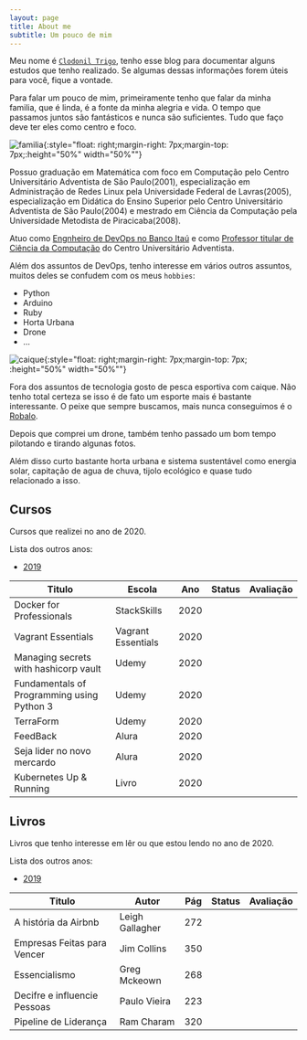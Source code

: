 ```yaml
---
layout: page
title: About me
subtitle: Um pouco de mim
---
```



Meu nome é [`Clodonil Trigo`](clodonil@nisled.org), tenho esse blog para documentar alguns estudos que tenho realizado. Se algumas dessas informações forem úteis para você, fique a vontade.

Para falar um pouco de mim, primeiramente tenho que falar da minha familia, que é linda, é a fonte da minha alegria e vida. O tempo que passamos juntos são fantásticos e nunca são suficientes. Tudo que faço deve ter eles como centro e foco.

![familia](../img/about/familia.jpg){:style="float: right;margin-right: 7px;margin-top: 7px;:height="50%" width="50%""}

Possuo graduação em Matemática com foco em Computação pelo Centro Universitário Adventista de São Paulo(2001), especialização em Administração de Redes Linux pela Universidade Federal de Lavras(2005), especialização em Didática do Ensino Superior pelo Centro Universitário Adventista de São Paulo(2004) e mestrado em Ciência da Computação pela Universidade Metodista de Piracicaba(2008).

Atuo como [Engnheiro de DevOps no Banco Itaú](https://www.linkedin.com/in/clodonil-trigo-4155722a/) e como [Professor titular de Ciência da Computação](https://www.linkedin.com/in/clodonil-trigo-4155722a/) do Centro Universitário Adventista.

Além dos assuntos de DevOps, tenho interesse em vários outros assuntos, muitos deles se confudem com os meus `hobbies`:

- Python
- Arduino
- Ruby
- Horta Urbana
- Drone
- ...

![caique](../img/about/caiaque.jpg){:style="float: right;margin-right: 7px;margin-top: 7px; :height="50%" width="50%""}

Fora dos assuntos de tecnologia gosto de pesca esportiva com caique. Não tenho total certeza se isso é de fato um esporte mais é bastante interessante. O peixe que sempre buscamos, mais nunca conseguimos é o [Robalo](https://pt.wikipedia.org/wiki/Robalo).

Depois que comprei um drone, também tenho passado um bom tempo pilotando e tirando algunas fotos.

Além disso curto bastante horta urbana e sistema sustentável como energia solar, capitação de agua de chuva, tijolo ecológico e quase tudo relacionado a isso.

## **Cursos**

Cursos que realizei no ano de 2020.

Lista dos outros anos:

* [2019](aboutme_2019.md)

|Titulo             |  Escola |Ano|Status | Avaliação | 
|-------------------|--------|---|-------|-----------|
|Docker for Professionals| StackSkills | 2020 | <i class="fa fa-star fa-check">|<i class="fa fa-star fa-lg"></i> <i class="fa fa-star fa-lg"></i> <i class="fa fa-star fa-lg"></i> <i class="fa fa-star fa-lg"></i> <i class="fa fa-star fa-lg"></i>|
|Vagrant Essentials |Vagrant Essentials |  2020 | <i class="fa fa-star fa-check">| <i class="fa fa-star fa-lg"></i> <i class="fa fa-star fa-lg"></i> <i class="fa fa-star fa-lg"></i> <i class="fa fa-star fa-lg"></i> <i class="fa fa-star fa-lg"></i>|
|Managing secrets with hashicorp vault |Udemy |  2020 | <i class="fa fa-star fa-check">| <i class="fa fa-star fa-lg"></i> <i class="fa fa-star fa-lg"></i> <i class="fa fa-star fa-lg"></i> <i class="fa fa-star fa-lg"></i>|
|Fundamentals of Programming using Python 3 |Udemy |  2020 | <i class="fa fa-star fa-check">| <i class="fa fa-star fa-lg"></i>|
|TerraForm |Udemy |  2020 | <i class="fa fa-star fa-check">| <i class="fa fa-star fa-lg"></i> <i class="fa fa-star fa-lg"></i> <i class="fa fa-star fa-lg"></i>|
|FeedBack |Alura |  2020 | <i class="fa fa-star fa-check">| <i class="fa fa-star fa-lg"></i> <i class="fa fa-star fa-lg"></i> <i class="fa fa-star fa-lg"></i>|
|Seja lider no novo mercardo |Alura |  2020 | <i class="fa fa-star fa-check">| <i class="fa fa-star fa-lg"></i> <i class="fa fa-star fa-lg"></i> <i class="fa fa-star fa-lg"></i><i class="fa fa-star fa-lg"></i>|
|Kubernetes Up & Running | Livro |  2020 | <i class="fa fa-star fa-check">| <i class="fa fa-star fa-lg"></i> <i class="fa fa-star fa-lg"></i> <i class="fa fa-star fa-lg"></i><i class="fa fa-star fa-lg"></i>|


## **Livros**
    
Livros que tenho interesse em lêr ou que estou lendo no ano de 2020.

Lista dos outros anos:

* [2019](aboutme_2019.md)


| Titulo | Autor | Pág | Status | Avaliação |
|--------|-------|-----|--------|-----------|
|A história da Airbnb | Leigh Gallagher  | 272 |   <i class="fa fa-star fa-check">   |  <i class="fa fa-star fa-lg"></i><i class="fa fa-star fa-lg"></i><i class="fa fa-star fa-lg"></i><i class="fa fa-star fa-lg"></i><i class="fa fa-star fa-lg"></i> |
|Empresas Feitas para Vencer | Jim Collins  | 350 |   <i class="fa fa-star fa-check">   |  <i class="fa fa-star fa-lg"></i><i class="fa fa-star fa-lg"></i><i class="fa fa-star fa-lg"></i><i class="fa fa-star fa-lg"></i><i class="fa fa-star fa-lg"></i> |
|Essencialismo | Greg Mckeown  | 268 |     |   |
|Decifre e influencie Pessoas | Paulo Vieira  | 223 |     |   |
|Pipeline de Liderança | Ram Charam  | 320 |     |   |

